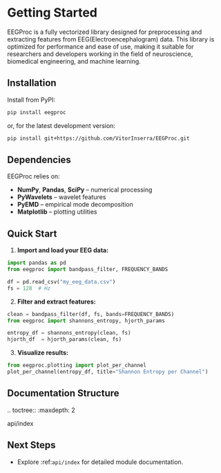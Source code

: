 Getting Started
===============

EEGProc is a fully vectorized library designed for preprocessing and extracting features from EEG(Electroencephalogram) data. This library is optimized for performance and ease of use, making it suitable for researchers and developers working in the field of neuroscience, biomedical engineering, and machine learning.

Installation
------------

Install from PyPI:

```bash
pip install eegproc
```

or, for the latest development version:

```bash
pip install git+https://github.com/VitorInserra/EEGProc.git
```

Dependencies
------------

EEGProc relies on:

- **NumPy**, **Pandas**, **SciPy** – numerical processing
- **PyWavelets** – wavelet features
- **PyEMD** – empirical mode decomposition
- **Matplotlib** – plotting utilities

Quick Start
-----------

1. **Import and load your EEG data:**

```python
import pandas as pd
from eegproc import bandpass_filter, FREQUENCY_BANDS

df = pd.read_csv("my_eeg_data.csv")
fs = 128  # Hz
```

2. **Filter and extract features:**

```python
clean = bandpass_filter(df, fs, bands=FREQUENCY_BANDS)
from eegproc import shannons_entropy, hjorth_params

entropy_df = shannons_entropy(clean, fs)
hjorth_df  = hjorth_params(clean, fs)
```

3. **Visualize results:**

```python
from eegproc.plotting import plot_per_channel
plot_per_channel(entropy_df, title="Shannon Entropy per Channel")
```

Documentation Structure
-----------------------

.. toctree::
   :maxdepth: 2

   api/index

Next Steps
-----------

- Explore :ref:`api/index` for detailed module documentation.
